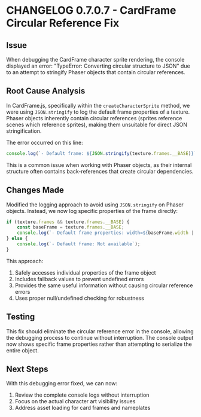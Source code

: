 # CHANGELOG 0.7.0.7 - CardFrame Circular Reference Fix

## Issue
When debugging the CardFrame character sprite rendering, the console displayed an error: "TypeError: Converting circular structure to JSON" due to an attempt to stringify Phaser objects that contain circular references.

## Root Cause Analysis
In CardFrame.js, specifically within the `createCharacterSprite` method, we were using `JSON.stringify` to log the default frame properties of a texture. Phaser objects inherently contain circular references (sprites reference scenes which reference sprites), making them unsuitable for direct JSON stringification.

The error occurred on this line:
```javascript
console.log(`- Default frame: ${JSON.stringify(texture.frames.__BASE)}`);
```

This is a common issue when working with Phaser objects, as their internal structure often contains back-references that create circular dependencies.

## Changes Made
Modified the logging approach to avoid using `JSON.stringify` on Phaser objects. Instead, we now log specific properties of the frame directly:

```javascript
if (texture.frames && texture.frames.__BASE) {
    const baseFrame = texture.frames.__BASE;
    console.log(`- Default frame properties: width=${baseFrame.width || 'unknown'}, height=${baseFrame.height || 'unknown'}, x=${baseFrame.x || 0}, y=${baseFrame.y || 0}`);
} else {
    console.log(`- Default frame: Not available`);
}
```

This approach:
1. Safely accesses individual properties of the frame object
2. Includes fallback values to prevent undefined errors
3. Provides the same useful information without causing circular reference errors
4. Uses proper null/undefined checking for robustness

## Testing
This fix should eliminate the circular reference error in the console, allowing the debugging process to continue without interruption. The console output now shows specific frame properties rather than attempting to serialize the entire object.

## Next Steps
With this debugging error fixed, we can now:
1. Review the complete console logs without interruption
2. Focus on the actual character art visibility issues
3. Address asset loading for card frames and nameplates